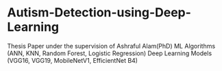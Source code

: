 # Autism-Detection-using-Deep-Learning
Thesis Paper under the supervision of Ashraful Alam(PhD)
ML Algorithms (ANN, KNN, Random Forest, Logistic Regression)
Deep Learning Models (VGG16, VGG19, MobileNetV1, EfficientNet B4)
